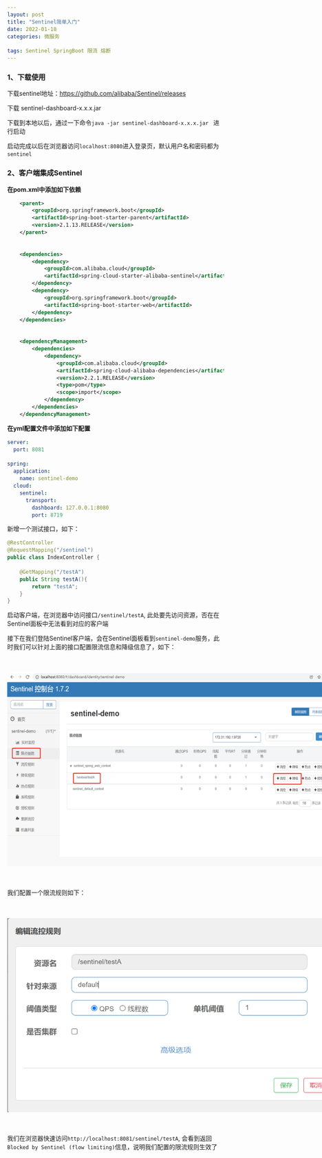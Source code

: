 ```yaml
---
layout: post
title: "Sentinel简单入门"
date: 2022-01-18
categories: 微服务

tags: Sentinel SpringBoot 限流 熔断
--- 
```




### 1、下载使用

下载sentinel地址：https://github.com/alibaba/Sentinel/releases

下载 sentinel-dashboard-x.x.x.jar

下载到本地以后，通过一下命令`java -jar sentinel-dashboard-x.x.x.jar ` 进行启动

启动完成以后在浏览器访问`localhost:8080`进入登录页，默认用户名和密码都为`sentinel`



### 2、客户端集成Sentinel

**在pom.xml中添加如下依赖**



```xml
	<parent>
        <groupId>org.springframework.boot</groupId>
        <artifactId>spring-boot-starter-parent</artifactId>
        <version>2.1.13.RELEASE</version>
    </parent>


    <dependencies>
        <dependency>
            <groupId>com.alibaba.cloud</groupId>
            <artifactId>spring-cloud-starter-alibaba-sentinel</artifactId>
        </dependency>
        <dependency>
            <groupId>org.springframework.boot</groupId>
            <artifactId>spring-boot-starter-web</artifactId>
        </dependency>
    </dependencies>


    <dependencyManagement>
        <dependencies>
            <dependency>
                <groupId>com.alibaba.cloud</groupId>
                <artifactId>spring-cloud-alibaba-dependencies</artifactId>
                <version>2.2.1.RELEASE</version>
                <type>pom</type>
                <scope>import</scope>
            </dependency>
        </dependencies>
    </dependencyManagement>

```

**在yml配置文件中添加如下配置**

```yaml
server:
  port: 8081

spring:
  application:
    name: sentinel-demo
  cloud:
    sentinel:
      transport:
        dashboard: 127.0.0.1:8080
        port: 8719
```

新增一个测试接口，如下：

```java
@RestController
@RequestMapping("/sentinel")
public class IndexController {

    @GetMapping("/testA")
    public String testA(){
        return "testA";
    }
}
```

启动客户端，在浏览器中访问接口`/sentinel/testA`, 此处要先访问资源，否在在Sentinel面板中无法看到对应的客户端

接下在我们登陆Sentinel客户端，会在Sentinel面板看到`sentinel-demo`服务，此时我们可以针对上面的接口配置限流信息和降级信息了，如下：

<div style="width:780px;height:450px;margin:50px auto;">
    <img alt="sentinel.png" src="/images/sentinel.png" width="780" height="450"/>
</div>

我们配置一个限流规则如下：

<div style="width:780px;height:450px;margin:50px auto;">
    <img alt="sentinel-limit.png" src="/images/sentinel-limit.png" width="780" height="450"/>
</div>



我们在浏览器快速访问`http://localhost:8081/sentinel/testA`, 会看到返回`Blocked by Sentinel (flow limiting)`信息，说明我们配置的限流规则生效了







